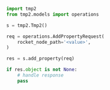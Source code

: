 <!-- Start SDK Example Usage [usage] -->
```python
import tmp2
from tmp2.models import operations

s = tmp2.Tmp2()

req = operations.AddPropertyRequest(
    rocket_node_path='<value>',
)

res = s.add_property(req)

if res.object is not None:
    # handle response
    pass
```
<!-- End SDK Example Usage [usage] -->